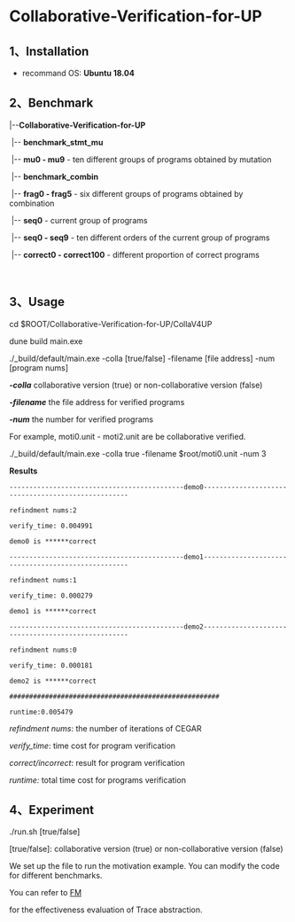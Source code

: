 # Collaborative-Verification-for-UP

## 1、Installation

- recommand OS: **Ubuntu 18.04**

## 2、Benchmark

|--**Collaborative-Verification-for-UP**

​			|-- **benchmark_stmt_mu** 

​							|-- **mu0 - mu9**  - ten different groups of programs obtained by mutation

​			|-- **benchmark_combin** 

​							|-- **frag0 - frag5**  - six different groups of programs obtained by combination

​									|-- **seq0**  -  current group of programs

​									|-- **seq0 - seq9**  - ten different orders of the current group of programs

​									|-- **correct0 - correct100**  -  different proportion of correct programs

​               

## 3、Usage

cd  $ROOT/Collaborative-Verification-for-UP/CollaV4UP

dune  build main.exe

./_build/default/main.exe  -colla [true/false]  -filename  [file address]   -num [program nums]



***-colla***     collaborative version (true)  or  non-collaborative version (false)

***-filename***    the file address for verified programs

***-num***    the number for verified programs

For example,  moti0.unit - moti2.unit are be collaborative verified.

./_build/default/main.exe  -colla true  -filename  $root/moti0.unit   -num 3

**Results**

`--------------------------------------------demo0---------------------------------------------------`

`refindment nums:2`

`verify_time: 0.004991`

`demo0 is ******correct`

`--------------------------------------------demo1---------------------------------------------------`

`refindment nums:1`

`verify_time: 0.000279`

`demo1 is ******correct`

`--------------------------------------------demo2---------------------------------------------------`

`refindment nums:0`

`verify_time: 0.000181`

`demo2 is ******correct`

`#####################################################`

`runtime:0.005479`

*refindment nums*: the number of iterations of CEGAR

*verify_time*:  time cost for program verification

*correct/incorrect*: result for program verification

*runtime:*  total time cost for programs verification

## 4、Experiment

./run.sh  [true/false]

[true/false]:  collaborative version (true)  or  non-collaborative version (false)

We set up the file to run the motivation example. You can modify the code for different benchmarks. 

You can refer to [FM](https://github.com/Verifier4UP/Trace-Refinement-based-Verification)

  for the effectiveness evaluation of Trace abstraction.


